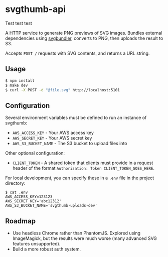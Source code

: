 # svgthumb-api

Test test test

A HTTP service to generate PNG previews of SVG images. Bundles external
dependencies using [svgbundler](https://github.com/ca-la/svgbundler), converts
to PNG, then uploads the result to S3.

Accepts `POST /` requests with SVG contents, and returns a URL string.

## Usage

```bash
$ npm install
$ make dev
$ curl -X POST -d "@file.svg" http://localhost:5101
```

## Configuration

Several environment variables must be defined to run an instance of svgthumb:

- `AWS_ACCESS_KEY` - Your AWS access key
- `AWS_SECRET_KEY` - Your AWS secret key
- `AWS_S3_BUCKET_NAME` - The S3 bucket to upload files into

Other optional configuration:

- `CLIENT_TOKEN` - A shared token that clients must provide in a request header
  of the format `Authorization: Token CLIENT_TOKEN_GOES_HERE`.

For local development, you can specify these in a `.env` file in the project
directory:

```
$ cat .env
AWS_ACCESS_KEY=123123
AWS_SECRET_KEY='abc12312'
AWS_S3_BUCKET_NAME='svgthumb-uploads-dev'
```

## Roadmap

- Use headless Chrome rather than PhantomJS. Explored using ImageMagick, but the
  results were much worse (many advanced SVG features unsupported).
- Build a more robust auth system.
